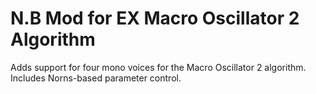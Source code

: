 # N.B Mod for EX Macro Oscillator 2 Algorithm

Adds support for four mono voices for the Macro Oscillator 2 algorithm. Includes Norns-based parameter control.